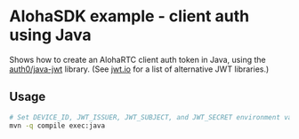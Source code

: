# AlohaSDK example - client auth using Java

Shows how to create an AlohaRTC client auth token in Java, using the
[auth0/java-jwt](https://github.com/auth0/java-jwt) library. (See
[jwt.io](https://jwt.io) for a list of alternative JWT libraries.)


## Usage

```sh
# Set DEVICE_ID, JWT_ISSUER, JWT_SUBJECT, and JWT_SECRET environment variables.
mvn -q compile exec:java
```
